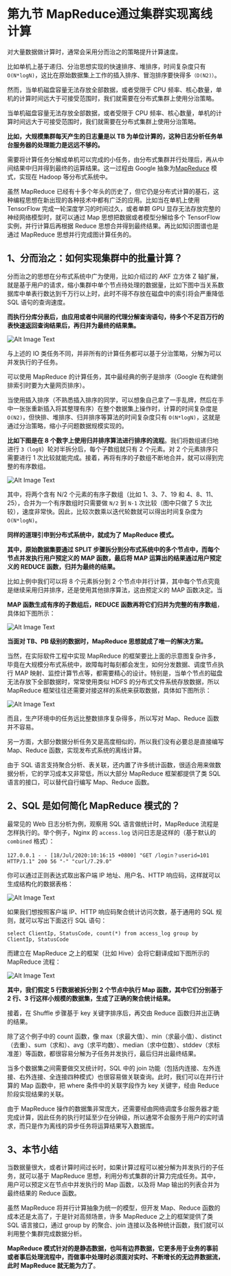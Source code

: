 # **第九节 MapReduce通过集群实现离线计算**

对大量数据做计算时，通常会采用分而治之的策略提升计算速度。

比如单机上基于递归、分治思想实现的快速排序、堆排序，时间复杂度只有 `O(N*logN)`，这比在原始数据集上工作的插入排序、冒泡排序要快得多`（O(N2)）`。

然而，当单机磁盘容量无法存放全部数据，或者受限于 CPU 频率、核心数量，单机的计算时间远大于可接受范围时，我们就需要在分布式集群上使用分治策略。

当单机磁盘容量无法存放全部数据，或者受限于 CPU 频率、核心数量，单机的计算时间远大于可接受范围时，我们就需要在分布式集群上使用分治策略。

**比如，大规模集群每天产生的日志量是以 TB 为单位计算的，这种日志分析任务单台服务器的处理能力是远远不够的。**

需要将计算任务分解成单机可以完成的小任务，由分布式集群并行处理后，再从中间结果中归并得到最终的运算结果。这一过程由 Google 抽象为[MapReduce](https://zh.wikipedia.org/wiki/MapReduce) 模式，实现在 Hadoop 等分布式系统中。

虽然 MapReduce 已经有十多个年头的历史了，但它仍是分布式计算的基石，这种编程思想在新出现的各种技术中都有广泛的应用。比如当在单机上使用 TensorFlow 完成一轮深度学习的时间过久，或者单颗 GPU 显存无法存放完整的神经网络模型时，就可以通过 Map 思想把数据或者模型分解给多个 TensorFlow 实例，并行计算后再根据 Reduce 思想合并得到最终结果。再比如知识图谱也是通过 MapReduce 思想并行完成图计算任务的。

## **1、分而治之：如何实现集群中的批量计算？**

分而治之的思想在分布式系统中广为使用，比如介绍过的 AKF 立方体 Z 轴扩展，就是基于用户的请求，缩小集群中单个节点待处理的数据量，比如下图中当关系数据库中单表行数达到千万行以上时，此时不得不存放在磁盘中的索引将会严重降低 SQL 语句的查询速度。

**而执行分库分表后，由应用或者中间层的代理分解查询语句，待多个不足百万行的表快速返回查询结果后，再归并为最终的结果集。**

![Alt Image Text](../images/chap3_9_1.png "Body image")

与上述的 IO 类任务不同，并非所有的计算任务都可以基于分治策略，分解为可以并发执行的子任务。

可以使用 MapReduce 的计算任务，其中最经典的例子是排序（Google 在构建倒排索引时要为大量网页排序）。

当使用插入排序（不熟悉插入排序的同学，可以想象自己拿了一手乱牌，然后在手中一张张重新插入将其整理有序）在整个数据集上操作时，计算的时间复杂度是`O(N2)`，但快排、堆排序、归并排序等算法的时间复杂度只有 `O(N*logN)`，这就是通过分治策略，缩小子问题数据规模实现的。

**比如下图是在 8 个数字上使用归并排序算法进行排序的流程**。我们将数组递归地进行 `3（log8`）轮对半拆分后，每个子数组就只有 2 个元素。对 2 个元素排序只需要进行 1 次比较就能完成。接着，再将有序的子数组不断地合并，就可以得到完整的有序数组。

![Alt Image Text](../images/chap3_9_2.png "Body image")

其中，将两个含有 N/2 个元素的有序子数组（比如 1、3、7、19 和 4、8、11、25），合并为一个有序数组时只需要做 `N/2` 到 `N-1` 次比较（图中只做了 5 次比较），速度非常快。因此，比较次数乘以迭代轮数就可以得出时间复杂度为 `O(N*logN)`。

**同样的道理引申到分布式系统中，就成为了 MapReduce 模式。**

**其中，原始数据集要通过 SPLIT 步骤拆分到分布式系统中的多个节点中，而每个节点并发执行用户预定义的 MAP 函数，最后将 MAP 运算出的结果通过用户预定义的 REDUCE 函数，归并为最终的结果。**


比如上例中我们可以将 8 个元素拆分到 2 个节点中并行计算，其中每个节点究竟是继续采用归并排序，还是使用其他排序算法，这由预定义的 MAP 函数决定。当

**MAP 函数生成有序的子数组后，REDUCE 函数再将它们归并为完整的有序数组**，具体如下图所示：

![Alt Image Text](../images/chap3_9_3.png "Body image")

**当面对 TB、PB 级别的数据时，MapReduce 思想就成了唯一的解决方案。**

当然，在实际软件工程中实现 MapReduce 的框架要比上面的示意图复杂许多，毕竟在大规模分布式系统中，故障每时每刻都会发生，如何分发数据、调度节点执行 MAP 映射、监控计算节点等，都需要精心的设计。特别是，当单个节点的磁盘无法存放下全部数据时，常常使用类似 HDFS 的分布式文件系统存放数据，所以 MapReduce 框架往往还需要对接这样的系统来获取数据，具体如下图所示：


![Alt Image Text](../images/chap3_9_4.png "Body image")


而且，生产环境中的任务远比整数排序复杂得多，所以写对 Map、Reduce 函数并不容易。


另一方面，大部分数据分析任务又是高度相似的，所以我们没有必要总是直接编写 Map、Reduce 函数，实现发布式系统的离线计算。

由于 SQL 语言支持聚合分析、表关联，还内置了许多统计函数，很适合用来做数据分析，它的学习成本又非常低，所以大部分 MapReduce 框架都提供了类 SQL 语言的接口，可以替代自行编写 Map、Reduce 函数。


## **2、SQL 是如何简化 MapReduce 模式的？**

最常见的 Web 日志分析为例，观察用 SQL 语言做统计时，MapReduce 流程是怎样执行的。举个例子，Nginx 的 `access.log` 访问日志是这样的（基于默认的 `combined` 格式）：

```
127.0.0.1 - - [18/Jul/2020:10:16:15 +0800] "GET /login？userid=101 HTTP/1.1" 200 56 "-" "curl/7.29.0"
```

你可以通过正则表达式取出客户端 IP 地址、用户名、HTTP 响应码，这样就可以生成结构化的数据表格：

![Alt Image Text](../images/chap3_9_5.png "Body image")

如果我们想按照客户端 IP、HTTP 响应码聚合统计访问次数，基于通用的 SQL 规则，就可以写出下面这行 SQL 语句：

```
select ClientIp, StatusCode, count(*) from access_log group by ClientIp, StatusCode
```

而建立在 MapReduce 之上的框架（比如 Hive）会将它翻译成如下图所示的 MapReduce 流程：

![Alt Image Text](../images/chap3_9_6.png "Body image")

**其中，我们假定 5 行数据被拆分到 2 个节点中执行 Map 函数，其中它们分别基于 2 行、3 行这样小规模的数据集，生成了正确的聚合统计结果。**

接着，在 Shuffle 步骤基于 key 关键字排序后，再交由 Reduce 函数归并出正确的结果。


除了这个例子中的 count 函数，像 max（求最大值）、min（求最小值）、distinct（去重）、sum（求和）、avg（求平均数）、median（求中位数）、stddev（求标准差）等函数，都很容易分解为子任务并发执行，最后归并出最终结果。

当多个数据集之间需要做交叉统计时，SQL 中的 join 功能（包括内连接、左外连接、右外连接、全连接四种模式）也很容易做关联查询。此时，我们可以在并行计算的 Map 函数中，把 where 条件中的关联字段作为 key 关键字，经由 Reduce 阶段实现结果的关联。

由于 MapReduce 操作的数据集非常庞大，还需要经由网络调度多台服务器才能完成计算，因此任务的执行时延至少在分钟级，所以通常不会服务于用户的实时请求，而只是作为离线的异步任务将运算结果写入数据库。


## **3、本节小结**

当数据量很大，或者计算时间过长时，如果计算过程可以被分解为并发执行的子任务，就可以基于 MapReduce 思想，利用分布式集群的计算力完成任务。其中，用户可以预定义在节点中并发执行的 Map 函数，以及将 Map 输出的列表合并为最终结果的 Reduce 函数。

虽然 MapReduce 将并行计算抽象为统一的模型，但开发 Map、Reduce 函数的成本还是太高了，于是针对高频场景，许多 MapReduce 之上的框架提供了类 SQL 语言接口，通过 group by 的聚合、join 连接以及各种统计函数，我们就可以利用整个集群完成数据分析。


**MapReduce 模式针对的是静态数据，也叫有边界数据，它更多用于业务的事前或者事后处理流程中，而做事中处理时必须面对实时、不断增长的无边界数据流，此时 MapReduce 就无能为力了**。